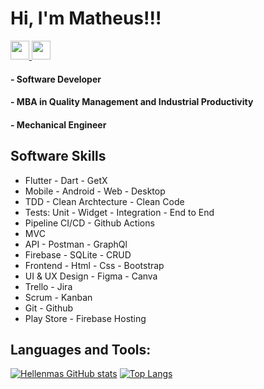 # Hi, I'm Matheus!!!

<a href="https://www.linkedin.com/in/matheusresende7/">
  <img
    src="https://cdn2.iconfinder.com/data/icons/social-media-2285/512/1_Linkedin_unofficial_colored_svg-256.png"
    width="30"
    height="30"
  />
</a> 

<a href="https://github.com/matheusresende7">
  <img
    src="https://cdn4.iconfinder.com/data/icons/liu-square-blac/60/github-square-social-media-256.png"
    width="30"
    height="30"
  />
</a>

 
#### - Software Developer
#### - MBA in Quality Management and Industrial Productivity
#### - Mechanical Engineer
## Software Skills

* Flutter - Dart - GetX
* Mobile - Android - Web - Desktop
* TDD - Clean Archtecture - Clean Code
* Tests: Unit - Widget - Integration - End to End
* Pipeline CI/CD - Github Actions
* MVC
* API - Postman - GraphQl
* Firebase - SQLite - CRUD
* Frontend - Html - Css - Bootstrap
* UI & UX Design - Figma - Canva
* Trello - Jira
* Scrum - Kanban
* Git - Github
* Play Store - Firebase Hosting

## Languages and Tools:
[![Hellenmas GitHub stats](https://github-readme-stats.vercel.app/api?username=matheusresende7&count_private=true&show_icons=true)](https://github.com/matheusresende7/github-readme-stats)
[![Top Langs](https://github-readme-stats.vercel.app/api/top-langs/?username=matheusresende7&layout=compact)](https://github.com/hellenmas/github-readme-stats)

